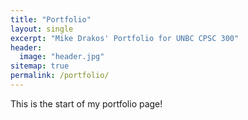 ```yaml
---
title: "Portfolio"
layout: single
excerpt: "Mike Drakos' Portfolio for UNBC CPSC 300"
header:
  image: "header.jpg"
sitemap: true
permalink: /portfolio/
---
```


This is the start of my portfolio page!
